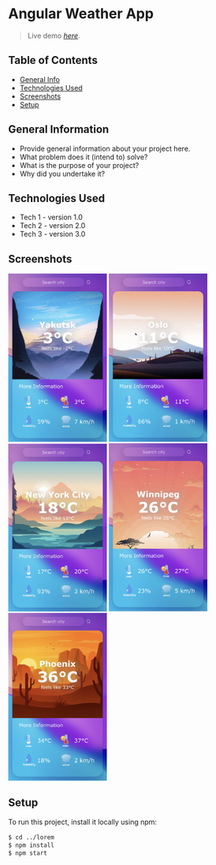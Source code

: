 # Angular Weather App
> Live demo [_here_](https://www.example.com). <!-- If you have the project hosted somewhere, include the link here. -->

## Table of Contents
* [General Info](#general-information)
* [Technologies Used](#technologies-used)
* [Screenshots](#screenshots)
* [Setup](#setup)


## General Information
- Provide general information about your project here.
- What problem does it (intend to) solve?
- What is the purpose of your project?
- Why did you undertake it?
<!-- You don't have to answer all the questions - just the ones relevant to your project. -->


## Technologies Used
- Tech 1 - version 1.0
- Tech 2 - version 2.0
- Tech 3 - version 3.0


## Screenshots
<img src="./src/assets/screenshots/1.PNG" width="200">
<img src="./src/assets/screenshots/2.PNG" width="200">
<img src="./src/assets/screenshots/3.PNG" width="200">
<img src="./src/assets/screenshots/4.PNG" width="200">
<img src="./src/assets/screenshots/5.PNG" width="200">

## Setup
To run this project, install it locally using npm:

```
$ cd ../lorem
$ npm install
$ npm start
```
